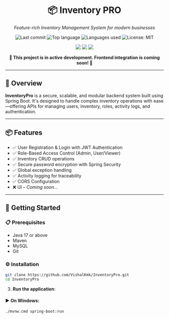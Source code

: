 <h1 align="center">📦 Inventory PRO</h1>
<p align="center"><em>Feature-rich Inventory Management System for modern businesses</em></p>

<p align="center">
  <img src="https://img.shields.io/github/last-commit/VishalKmk/InventoryPro" alt="Last commit">
  <img src="https://img.shields.io/github/languages/top/VishalKmk/InventoryPro" alt="Top language">
  <img src="https://img.shields.io/github/languages/count/VishalKmk/InventoryPro" alt="Languages used">
  <img src="https://img.shields.io/github/license/VishalKmk/InventoryPro" alt="License: MIT">
</p>

<p align="center">
  <img src="https://img.shields.io/badge/Built%20With-Java-blue.svg" />
  <img src="https://img.shields.io/badge/Framework-SpringBoot-green.svg" />
  <img src="https://img.shields.io/badge/Database-MySQL-lightgrey.svg" />
</p>

<p align="center"><strong>🚧 This project is in active development. Frontend integration is coming soon! 🚀</strong></p>

---

## 📝 Overview

**InventoryPro** is a secure, scalable, and modular backend system built using Spring Boot. It's designed to handle complex inventory operations with ease—offering APIs for managing users, inventory, roles, activity logs, and authentication.

---

## 📦 Features

- ✅ User Registration & Login with JWT Authentication
- ✅ Role-Based Access Control (Admin, User/Viewer)
- ✅ Inventory CRUD operations
- ✅ Secure password encryption with Spring Security
- ✅ Global exception handling
- ✅ Activity logging for traceability
- ✅ CORS Configuration
- ❌ UI – *Coming soon...*

---

## 🚀 Getting Started

### 📋 Prerequisites

- Java 17 or above
- Maven
- MySQL
- Git

### ⚙️ Installation

```bash
git clone https://github.com/VishalKmk/InventoryPro.git
cd InventoryPro
```

3. **Run the application**:

#### ▶️ On Windows:
```bash
./mvnw.cmd spring-boot:run
```

